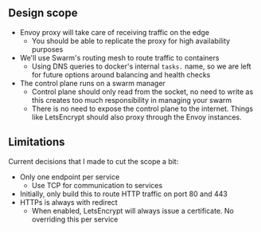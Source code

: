 ## Design scope
- Envoy proxy will take care of receiving traffic on the edge
    - You should be able to replicate the proxy for high availability purposes
- We'll use Swarm's routing mesh to route traffic to containers
  - Using DNS queries to docker's internal `tasks.` name, so we are left for future options around balancing and health checks
- The control plane runs on a swarm manager
  - Control plane should only read from the socket, no need to write as this creates too much responsibility in managing your swarm
  - There is no need to expose the control plane to the internet. Things like LetsEncrypt should also proxy through the Envoy instances.

## Limitations
Current decisions that I made to cut the scope a bit:

- Only one endpoint per service
  - Use TCP for communication to services
- Initially, only build this to route HTTP traffic on port 80 and 443
- HTTPs is always with redirect
  - When enabled, LetsEncrypt will always issue a certificate. No overriding this per service
